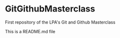# GitGithubMasterclass
First repository of the LPA's Git and Github Masterclass


This is a README.md file
